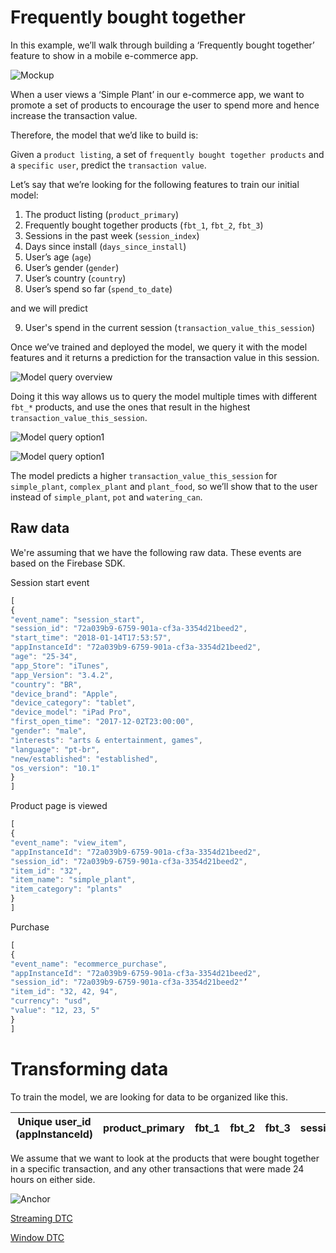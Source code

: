 # Frequently bought together

In this example, we’ll walk through building a ‘Frequently bought together’ feature to show in a mobile e-commerce app.

![Mockup](images/fbt_mockup.PNG)

When a user views a ‘Simple Plant’ in our e-commerce app, we want to promote a set of products to encourage the user to spend more and hence increase the transaction value.

Therefore, the model that we’d like to build is:

Given a `product listing`, a set of `frequently bought together products` and a `specific user`, predict the `transaction value`.

Let’s say that we’re looking for the following features to train our initial model:

1. The product listing (`product_primary`)
2. Frequently bought together products (`fbt_1`, `fbt_2`, `fbt_3`)
3. Sessions in the past week (`session_index`)
4. Days since install (`days_since_install`)
5. User’s age (`age`)
6. User’s gender (`gender`)
7. User’s country (`country`)
8. User’s spend so far (`spend_to_date`)

and we will predict

9. User's spend in the current session (`transaction_value_this_session`)

Once we’ve trained and deployed the model, we query it with the model features and it returns a prediction for the transaction value in this session.

![Model query overview](images/query_overview.png)

Doing it this way allows us to query the model multiple times with different `fbt_*` products, and use the ones that result in the highest `transaction_value_this_session`.  

![Model query option1](images/query_1.png)

![Model query option1](images/query_2.png)

The model predicts a higher `transaction_value_this_session` for `simple_plant`, `complex_plant` and `plant_food`, so we’ll show that to the user instead of `simple_plant`, `pot` and `watering_can`.

## Raw data

We're assuming that we have the following raw data. These events are based on the Firebase SDK.

Session start event

```javascript
[
{
"event_name": "session_start",
"session_id": "72a039b9-6759-901a-cf3a-3354d21beed2",
"start_time": "2018-01-14T17:53:57",
"appInstanceId": "72a039b9-6759-901a-cf3a-3354d21beed2",
"age": "25-34",
"app_Store": "iTunes",
"app_Version": "3.4.2",
"country": "BR",
"device_brand": "Apple",
"device_category": "tablet",
"device_model": "iPad Pro",
"first_open_time": "2017-12-02T23:00:00",
"gender": "male",
"interests": "arts & entertainment, games",
"language": "pt-br",
"new/established": "established",
"os_version": "10.1"
}
]
```

Product page is viewed

```javascript
[
{
"event_name": "view_item",
"appInstanceId": "72a039b9-6759-901a-cf3a-3354d21beed2",
"session_id": "72a039b9-6759-901a-cf3a-3354d21beed2",
"item_id": "32",
"item_name": "simple_plant",
"item_category": "plants"
}
]
```

Purchase

```javascript
[
{
"event_name": "ecommerce_purchase",
"appInstanceId": "72a039b9-6759-901a-cf3a-3354d21beed2",
"session_id": "72a039b9-6759-901a-cf3a-3354d21beed2"’
"item_id": "32, 42, 94",
"currency": "usd",
"value": "12, 23, 5"
}
]
```

# Transforming data

To train the model, we are looking for data to be organized like this.

Unique user_id (appInstanceId) | product_primary | fbt_1 | fbt_2 | fbt_3 | session_index | days_since_install | age | gender | country | spend_to_date | transaction_value_this_session
------- | ------- | ------------------ | ------------------------- | ------------------------- | ---------------------- | ----- | ----- | ----- | ----- | ----- | -------

We assume that we want to look at the products that were bought together in a specific transaction, and any other transactions that were made 24 hours on either side.

![Anchor](images/fbt-anchor.png)

[Streaming DTC](fbt-streaming-dtc.yml)

[Window DTC](fbt-window-dtc.yml)
